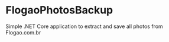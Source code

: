 # FlogaoPhotosBackup
Simple .NET Core application to extract and save all photos from Flogao.com.br
